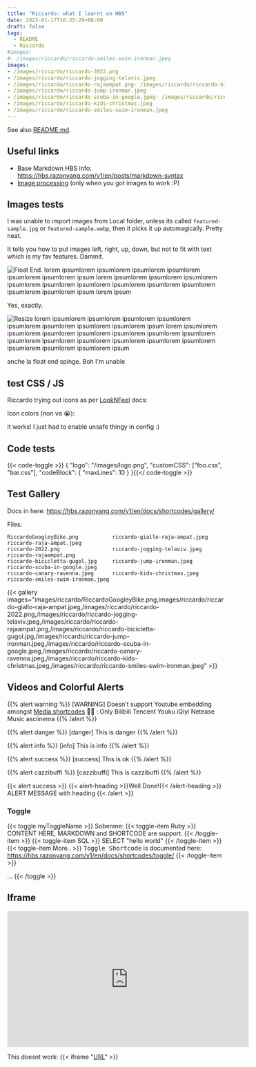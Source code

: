 ```yaml
---
title: "Riccardo: what I learnt on HBS"
date: 2023-01-17T16:35:29+08:00
draft: false
tags:
  - README
  - Riccardo
#images:
#- /images/riccardo/riccardo-smiles-swim-ironman.jpeg
images:
- /images/riccardo/riccardo-2022.png
- /images/riccardo/riccardo-jogging-telaviv.jpeg
- /images/riccardo/riccardo-rajaampat.png- /images/riccardo/riccardo-bicicletta-gugol.jpg
- /images/riccardo/riccardo-jump-ironman.jpeg
- /images/riccardo/riccardo-scuba-in-google.jpeg- /images/riccardo/riccardo-canary-ravenna.jpeg
- /images/riccardo/riccardo-kids-christmas.jpeg
- /images/riccardo/riccardo-smiles-swim-ironman.jpeg
---
```

<!-- ![boh](/images/riccardo/riccardo-smiles-swim-ironman.jpeg) -->

See also [README.md](https://github.com/razonyang/hugo-theme-bootstrap-skeleton/blob/main/README.md).

<!--more-->

## Useful links

* Base Markdown HBS info: https://hbs.razonyang.com/v1/en/posts/markdown-syntax
* [Image processing](https://hbs.razonyang.com/v1/en/docs/image-processing/#resizing-images) (only when you got images to work :P)

## Images tests

I was unable to import images from Local folder, unless its called `featured-sample.jpg` or `featured-sample.webp`,
then it picks it up automagically. Pretty neat.

It tells you how to put images left, right, up, down, but not to fit with text which is my fav features. Dammit.

![Float End](/images/riccardo/riccardo-smiles-swim-ironman.jpeg?width=300px#float-end). lorem ipsumlorem ipsumlorem ipsumlorem ipsumlorem ipsumlorem ipsumlorem ipsum
lorem ipsumlorem ipsumlorem ipsumlorem ipsumlorem ipsumlorem ipsumlorem ipsumlorem ipsumlorem ipsumlorem ipsumlorem ipsumlorem ipsum
lorem ipsum

Yes, exactly.

![Resize](/images/riccardo/riccardo-smiles-swim-ironman.jpeg?width=300px) lorem ipsumlorem ipsumlorem ipsumlorem ipsumlorem ipsumlorem ipsumlorem ipsumlorem ipsumlorem ipsum lorem ipsumlorem ipsumlorem ipsumlorem ipsumlorem ipsumlorem ipsumlorem ipsumlorem ipsumlorem ipsumlorem ipsumlorem ipsumlorem ipsumlorem ipsumlorem ipsumlorem ipsumlorem ipsumlorem ipsum

anche la float end spinge. Boh I'm unable


## test CSS / JS


Riccardo trying out icons as per [LookNFeel](https://hbs.razonyang.com/v1/en/docs/look-and-feel) docs:
<i class="fas fa-clock"></i>
<i class="far fa-address-book"></i>
<i class="fab fa-amazon"></i>
<i class="fab fa-google"></i>

Icon colors (non va 😭):

<i class="fab fa-clock text-success"></i>
<i class="fab fa-clock text-danger"></i>
<i class="fab fa-clock" style="color: blue"></i>
<i class="fas fa-clock" style="color: pink"></i>
<i class="far fa-clock text-success"></i>
<i class="fa fa-clock text-danger"></i>

<i class="fab fa-google"  style="color: #4285F4"></i>
<i class="fab fa-google"  style="color: #DB4437"></i>
<i class="fab fa-google"  style="color: #F4B400"></i>
<i class="fab fa-google"  style="color: #0F9D58"></i>

it works! I just had to enable unsafe thingy in config :)

## Code tests

{{< code-toggle >}}
{
    "logo": "/images/logo.png",
    "customCSS": ["foo.css", "bar.css"],
    "codeBlock": {
        "maxLines": 10
    }
}{{</ code-toggle >}}

## Test Gallery

Docs in here: https://hbs.razonyang.com/v1/en/docs/shortcodes/gallery/

Files: <i class="fab fa-google"></i>

```
RiccardoGoogleyBike.png           riccardo-giallo-raja-ampat.jpeg   riccardo-raja-ampat.jpeg
riccardo-2022.png                 riccardo-jogging-telaviv.jpeg     riccardo-rajaampat.png
riccardo-bicicletta-gugol.jpg     riccardo-jump-ironman.jpeg        riccardo-scuba-in-google.jpeg
riccardo-canary-ravenna.jpeg      riccardo-kids-christmas.jpeg      riccardo-smiles-swim-ironman.jpeg
```

{{< gallery images="images/riccardo/RiccardoGoogleyBike.png,images/riccardo/riccardo-giallo-raja-ampat.jpeg,/images/riccardo/riccardo-2022.png,/images/riccardo/riccardo-jogging-telaviv.jpeg,/images/riccardo/riccardo-rajaampat.png,/images/riccardo/riccardo-bicicletta-gugol.jpg,/images/riccardo/riccardo-jump-ironman.jpeg,/images/riccardo/riccardo-scuba-in-google.jpeg,/images/riccardo/riccardo-canary-ravenna.jpeg,/images/riccardo/riccardo-kids-christmas.jpeg,/images/riccardo/riccardo-smiles-swim-ironman.jpeg" >}}

## Videos and Colorful Alerts



{{% alert warning %}}
[WARNING] Doesn’t support Youtube embedding amongst [Media shortcodes](https://hbs.razonyang.com/v1/en/docs/shortcodes/media/) 🤦🏻 : Only Bilibili
Tencent
Youku
iQiyi
Netease Music
asciinema
{{% /alert %}}

<!-- {{% alert warning %}}
Alert Shortcode with Markdown Syntax:
```bash
$ echo 'An example of alert shortcode with the Markdown syntax'
```
{{% /alert %}} -->

{{% alert danger %}}
[danger] This is danger
{{% /alert %}}

{{% alert info %}}
[info] This is info
{{% /alert %}}

{{% alert success %}}
[success] This is ok
{{% /alert %}}

{{% alert cazzibuffi %}}
[cazzibuffi] This is cazzibuffi
{{% /alert %}}



{{< alert success >}}
{{< alert-heading >}}Well Done!{{< /alert-heading >}}
ALERT MESSAGE with heading
{{< /alert >}}

### Toggle

{{< toggle myToggleName >}}
Sobenme:
  {{< toggle-item Ruby >}}
    CONTENT HERE, MARKDOWN and SHORTCODE are support.
  {{< /toggle-item >}}
  {{< toggle-item SQL >}}
    SELECT "hello world"
  {{< /toggle-item >}}
  {{< toggle-item More.. >}}
    <tt>Toggle Shortcode</tt> is documented here:   https://hbs.razonyang.com/v1/en/docs/shortcodes/toggle/
  {{< /toggle-item >}}

  ...
{{< /toggle >}}

## Iframe

<!-- Got the embed copy and paste form Youtube :) -->
<iframe width="560" height="315" src="https://www.youtube.com/embed/E3ReKuJ8ewA" title="YouTube video player" frameborder="0" allow="accelerometer; autoplay; clipboard-write; encrypted-media; gyroscope; picture-in-picture; web-share" allowfullscreen></iframe>

This doesnt work:
{{< iframe "[URL](https://www.youtube.com/embed/E3ReKuJ8ewA)" >}}
